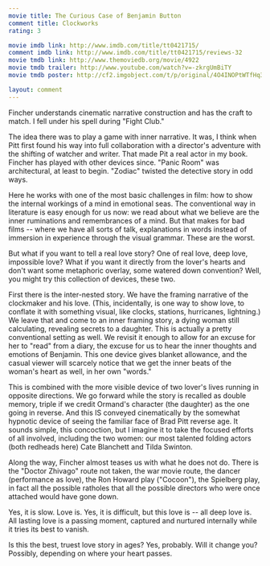 ```yaml
---
movie title: The Curious Case of Benjamin Button
comment title: Clockworks
rating: 3

movie imdb link: http://www.imdb.com/title/tt0421715/
comment imdb link: http://www.imdb.com/title/tt0421715/reviews-32
movie tmdb link: http://www.themoviedb.org/movie/4922
movie tmdb trailer: http://www.youtube.com/watch?v=-zkrgUmBiTY
movie tmdb poster: http://cf2.imgobject.com/t/p/original/4O4INOPtWTfHq3dd5vYTPV0TCwa.jpg

layout: comment
---
```


Fincher understands cinematic narrative construction and has the craft to match. I fell under his spell during "Fight Club."

The idea there was to play a game with inner narrative. It was, I think when Pitt first found his way into full collaboration with a director's adventure with the shifting of watcher and writer. That made Pit a real actor in my book. Fincher has played with other devices since. "Panic Room" was architectural, at least to begin. "Zodiac" twisted the detective story in odd ways. 

Here he works with one of the most basic challenges in film: how to show the internal workings of a mind in emotional seas. The conventional way in literature is easy enough for us now: we read about what we believe are the inner ruminations and remembrances of a mind. But that makes for bad films -- where we have all sorts of talk, explanations in words instead of immersion in experience through the visual grammar. These are the worst.

But what if you want to tell a real love story? One of real love, deep love, impossible love? What if you want it directly from the lover's hearts and don't want some metaphoric overlay, some watered down convention? Well, you might try this collection of devices, these two.

First there is the inter-nested story. We have the framing narrative of the clockmaker and his love. (This, incidentally, is one way to show love, to conflate it with something visual, like clocks, stations, hurricanes, lightning.) We leave that and come to an inner framing story, a dying woman still calculating, revealing secrets to a daughter. This is actually a pretty conventional setting as well. We revisit it enough to allow for an excuse for her to "read" from a diary, the excuse for us to hear the inner thoughts and emotions of Benjamin. This one device gives blanket allowance, and the casual viewer will scarcely notice that we get the inner beats of the woman's heart as well, in her own "words."

This is combined with the more visible device of two lover's lives running in opposite directions. We go forward while the story is recalled as double memory, triple if we credit Ormand's character (the daughter) as the one going in reverse. And this IS conveyed cinematically by the somewhat hypnotic device of seeing the familiar face of Brad Pitt reverse age. It sounds simple, this concoction, but I imagine it to take the focused efforts of all involved, including the two women: our most talented folding actors (both redheads here) Cate Blanchett and Tilda Swinton. 

Along the way, Fincher almost teases us with what he does not do. There is the "Doctor Zhivago" route not taken, the war movie route, the dancer (performance as love), the Ron Howard play ("Cocoon"), the Spielberg play, in fact all the possible ratholes that all the possible directors who were once attached would have gone down. 

Yes, it is slow. Love is. Yes, it is difficult, but this love is -- all deep love is. All lasting love is a passing moment, captured and nurtured internally while it tries its best to vanish. 

Is this the best, truest love story in ages? Yes, probably. Will it change you? Possibly, depending on where your heart passes.
